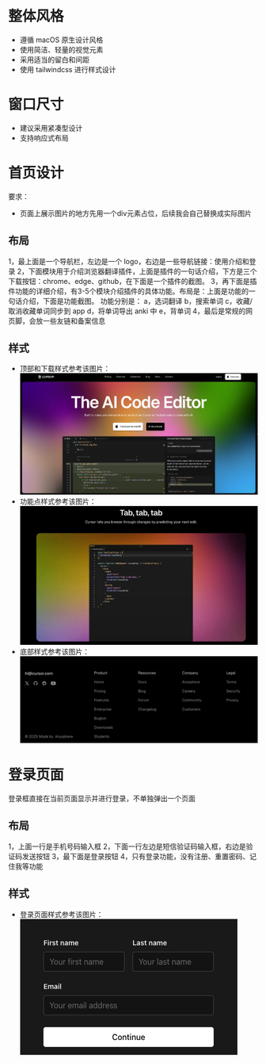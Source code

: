# 整体风格

- 遵循 macOS 原生设计风格
- 使用简洁、轻量的视觉元素
- 采用适当的留白和间距
- 使用 tailwindcss 进行样式设计

# 窗口尺寸
- 建议采用紧凑型设计
- 支持响应式布局

# 首页设计
要求：
- 页面上展示图片的地方先用一个div元素占位，后续我会自己替换成实际图片

## 布局
1，最上面是一个导航栏，左边是一个 logo，右边是一些导航链接：使用介绍和登录
2，下面模块用于介绍浏览器翻译插件，上面是插件的一句话介绍，下方是三个下载按钮：chrome、edge、github，在下面是一个插件的截图。
3，再下面是插件功能的详细介绍，有3-5个模块介绍插件的具体功能。布局是：上面是功能的一句话介绍，下面是功能截图。
功能分别是：
a，选词翻译
b，搜索单词
c，收藏/取消收藏单词同步到 app
d，将单词导出 anki 中
e，背单词
4，最后是常规的网页脚，会放一些友链和备案信息

## 样式
- 顶部和下载样式参考该图片：![](./images/index-top.png)
- 功能点样式参考该图片：![](./images/index-function-introduce.png)
- 底部样式参考该图片：![](./images/index-bottom.png)

# 登录页面
登录框直接在当前页面显示并进行登录，不单独弹出一个页面

## 布局
1，上面一行是手机号码输入框
2，下面一行左边是短信验证码输入框，右边是验证码发送按钮
3，最下面是登录按钮
4，只有登录功能，没有注册、重置密码、记住我等功能

## 样式
- 登录页面样式参考该图片：![](./images/login.png)